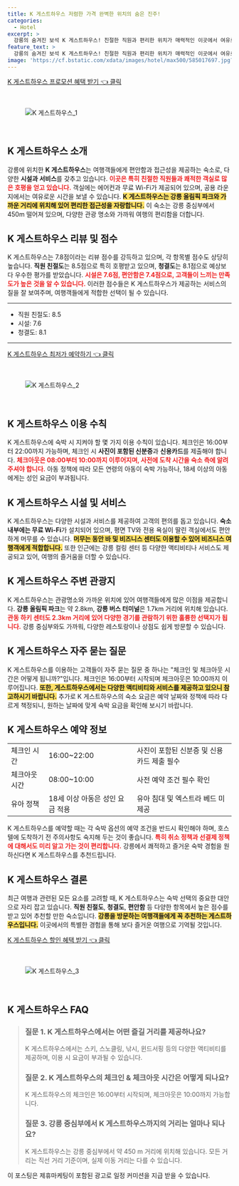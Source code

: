 ```yaml
---
title: K 게스트하우스 저렴한 가격 완벽한 위치의 숨은 진주!
categories:
  - Hotel
excerpt: >
  강릉의 숨겨진 보석 K 게스트하우스! 친절한 직원과 편리한 위치가 매력적인 이곳에서 여유로운 휴식과 다양한 액티비티를 즐겨보세요. 여행의 완벽한 동반자!
feature_text: >
  강릉의 숨겨진 보석 K 게스트하우스! 친절한 직원과 편리한 위치가 매력적인 이곳에서 여유로운 휴식과 다양한 액티비티를 즐겨보세요. 여행의 완벽한 동반자!
image: 'https://cf.bstatic.com/xdata/images/hotel/max500/585017697.jpg?k=0e720e28b689f773d00fabd8663638590aa7f37f187490a5600527ac312512a5&o=&hp=1'
---
```


<p><a class="modoo-button" href="https://tinyurl.com/2aq7n5l8" rel="nofollow noopener">K 게스트하우스 프로모션 혜택 받기 👈 클릭</a></p><br/>
<figure class="image"><img alt="K 게스트하우스_1" src="https://cf.bstatic.com/xdata/images/hotel/max1024x768/123682591.jpg?k=01708b2ce2c39f4d9be5c2335f7f4bf16e632220aefe4c169c6e85c49366b9f7&amp;o=&amp;hp=1"/></figure><br/>

<h2 id="K_게스트하우스_소개">K 게스트하우스 소개</h2>
<p>강릉에 위치한 <b>K 게스트하우스</b>는 여행객들에게 편안함과 접근성을 제공하는 숙소로, 다양한 <b>시설과 서비스</b>를 갖추고 있습니다. <b><span style="color: #ee2323;">이곳은 특히 친절한 직원들과 쾌적한 객실로 많은 호평을 얻고 있습니다.</span></b> 객실에는 에어컨과 무료 Wi-Fi가 제공되어 있으며, 공용 라운지에서는 여유로운 시간을 보낼 수 있습니다. <b><span style="background-color: #ffe066;">K 게스트하우스는 강릉 올림픽 파크와 가까운 거리에 위치해 있어 편리한 접근성을 자랑합니다.</span></b> 이 숙소는 강릉 중심부에서 450m 떨어져 있으며, 다양한 관광 명소와 가까워 여행의 편리함을 더합니다.</p>
<h2 id="K_게스트하우스_리뷰_및_점수">K 게스트하우스 리뷰 및 점수</h2>
<p>K 게스트하우스는 7.8점이라는 리뷰 점수를 강득하고 있으며, 각 항목별 점수도 상당히 높습니다. <b>직원 친절도</b>는 8.5점으로 특히 호평받고 있으며, <b>청결도</b>는 8.1점으로 예상보다 우수한 평가를 받았습니다. <b><span style="color: #ee2323;">시설은 7.6점, 편안함은 7.4점으로, 고객들이 느끼는 만족도가 높은 것을 알 수 있습니다.</span></b> 이러한 점수들은 K 게스트하우스가 제공하는 서비스의 질을 잘 보여주며, 여행객들에게 적합한 선택이 될 수 있습니다.</p>
<hr/>
<ul>
<li>직원 친절도: 8.5</li>
<li>시설: 7.6</li>
<li>청결도: 8.1</li>
</ul>
<hr/>
<p><a class="modoo-button" href="https://tinyurl.com/2aq7n5l8" rel="nofollow noopener">K 게스트하우스 최저가 예약하기 👈 클릭</a></p><br/>
<figure class="image"><img alt="K 게스트하우스_2" src="https://cf.bstatic.com/xdata/images/hotel/max500/585017697.jpg?k=0e720e28b689f773d00fabd8663638590aa7f37f187490a5600527ac312512a5&amp;o=&amp;hp=1"/></figure><br/>
<h2 id="K_게스트하우스_이용_수칙">K 게스트하우스 이용 수칙</h2>
<p>K 게스트하우스에 숙박 시 지켜야 할 몇 가지 이용 수칙이 있습니다. 체크인은 16:00부터 22:00까지 가능하며, 체크인 시 <b>사진이 포함된 신분증</b>과 <b>신용카드</b>를 제출해야 합니다. <b><span style="color: #ee2323;">체크아웃은 08:00부터 10:00까지 이루어지며, 사전에 도착 시간을 숙소 측에 알려주셔야 합니다.</span></b> 아동 정책에 따라 모든 연령의 아동이 숙박 가능하나, 18세 이상의 아동에게는 성인 요금이 부과됩니다.</p>
<h2 id="K_게스트하우스_시설_및_서비스">K 게스트하우스 시설 및 서비스</h2>
<p>K 게스트하우스는 다양한 시설과 서비스를 제공하여 고객의 편의를 돕고 있습니다. <b>숙소 내부에는 무료 Wi-Fi</b>가 설치되어 있으며, 평면 TV와 전용 욕실이 딸린 객실에서도 편안하게 머무를 수 있습니다. <b><span style="background-color: #ffe066;">머무는 동안 바 및 비즈니스 센터도 이용할 수 있어 비즈니스 여행객에게 적합합니다.</span></b> 또한 인근에는 강릉 컬링 센터 등 다양한 액티비티나 서비스도 제공되고 있어, 여행의 즐거움을 더할 수 있습니다.</p>
<h2 id="K_게스트하우스_주변_관광지">K 게스트하우스 주변 관광지</h2>
<p>K 게스트하우스는 관광명소와 가까운 위치에 있어 여행객들에게 많은 이점을 제공합니다. <b>강릉 올림픽 파크</b>는 약 2.8km, <b>강릉 버스 터미널</b>은 1.7km 거리에 위치해 있습니다. <b><span style="color: #ee2323;">관동 하키 센터도 2.3km 거리에 있어 다양한 경기를 관람하기 위한 훌륭한 선택지가 됩니다.</span></b> 강릉 중심부와도 가까워, 다양한 레스토랑이나 상점도 쉽게 방문할 수 있습니다.</p>
<h2 id="K_게스트하우스_자주_묻는_질문">K 게스트하우스 자주 묻는 질문</h2>
<p>K 게스트하우스를 이용하는 고객들이 자주 묻는 질문 중 하나는 "체크인 및 체크아웃 시간은 어떻게 됩니까?"입니다. 체크인은 16:00부터 시작되며 체크아웃은 10:00까지 이루어집니다. <b><span style="background-color: #ffe066;">또한, 게스트하우스에서는 다양한 액티비티와 서비스를 제공하고 있으니 참고하시기 바랍니다.</span></b> 추가로 K 게스트하우스의 숙소 요금은 예약 날짜와 정책에 따라 다르게 책정되니, 원하는 날짜에 맞게 숙박 요금을 확인해 보시기 바랍니다.</p>
<h2 id="K_게스트하우스_예약_정보">K 게스트하우스 예약 정보</h2>
<table>
<tr>
<td>체크인 시간</td>
<td>16:00~22:00</td>
<td>사진이 포함된 신분증 및 신용카드 제출 필수</td>
</tr>
<tr>
<td>체크아웃 시간</td>
<td>08:00~10:00</td>
<td>사전 예약 조건 필수 확인</td>
</tr>
<tr>
<td>유아 정책</td>
<td>18세 이상 아동은 성인 요금 적용</td>
<td>유아 침대 및 엑스트라 베드 미제공</td>
</tr>
</table>
<p>K 게스트하우스를 예약할 때는 각 숙박 옵션의 예약 조건을 반드시 확인해야 하며, 호스텔에 도착하기 전 주의사항도 숙지해 두는 것이 좋습니다. <b><span style="color: #ee2323;">특히 취소 정책과 선결제 정책에 대해서도 미리 알고 가는 것이 편리합니다.</span></b> 강릉에서 쾌적하고 즐거운 숙박 경험을 원하신다면 K 게스트하우스를 추천드립니다.</p>
<h2 id="K_게스트하우스_결론">K 게스트하우스 결론</h2>
<p>최근 여행과 관련된 모든 요소를 고려할 때, K 게스트하우스는 숙박 선택의 중요한 대안으로 자리 잡고 있습니다. <b>직원 친절도</b>, <b>청결도</b>, <b>편안함</b> 등 다양한 항목에서 높은 점수를 받고 있어 추천할 만한 숙소입니다. <b><span style="background-color: #ffe066;">강릉을 방문하는 여행객들에게 꼭 추천하는 게스트하우스입니다.</span></b> 이곳에서의 특별한 경험을 통해 보다 즐거운 여행으로 기억될 것입니다.</p>

<p><a class="modoo-button" href="https://tinyurl.com/2aq7n5l8" rel="nofollow noopener">K 게스트하우스 할인 혜택 받기 👈 클릭</a></p><br>

<figure class="image"><img src="https://cf.bstatic.com/xdata/images/hotel/max500/264051028.jpg?k=c6a0b001048ffb4455ff5de6771c8d5785bad959246a56990f14123e9d172ac4&o=&hp=1" alt="K 게스트하우스_3"></figure><br>
<h2 id="K 게스트하우스_FAQ">K 게스트하우스 FAQ</h2>
<div itemscope="" itemtype="https://schema.org/FAQPage">
<blockquote>
<div itemscope="" itemprop="mainEntity" itemtype="https://schema.org/Question">
<h3 id="질문_1" itemprop="name">질문 1. K 게스트하우스에서는 어떤 즐길 거리를 제공하나요?</h3>
<div itemscope="" itemprop="acceptedAnswer" itemtype="https://schema.org/Answer">
<span itemprop="text">
<p>K 게스트하우스에서는 스키, 스노클링, 낚시, 윈드서핑 등의 다양한 액티비티를 제공하며, 이용 시 요금이 부과될 수 있습니다.</p>
</span>
</div>
</div>
<div itemscope="" itemprop="mainEntity" itemtype="https://schema.org/Question">
<h3 id="질문_2" itemprop="name">질문 2. K 게스트하우스의 체크인 & 체크아웃 시간은 어떻게 되나요?</h3>
<div itemscope="" itemprop="acceptedAnswer" itemtype="https://schema.org/Answer">
<span itemprop="text">
<p>K 게스트하우스의 체크인은 16:00부터 시작되며, 체크아웃은 10:00까지 가능합니다.</p>
</span>
</div>
</div>
<div itemscope="" itemprop="mainEntity" itemtype="https://schema.org/Question">
<h3 id="질문_3" itemprop="name">질문 3. 강릉 중심부에서 K 게스트하우스까지의 거리는 얼마나 되나요?</h3>
<div itemscope="" itemprop="acceptedAnswer" itemtype="https://schema.org/Answer">
<span itemprop="text">
<p>K 게스트하우스는 강릉 중심부에서 약 450 m 거리에 위치해 있습니다. 모든 거리는 직선 거리 기준이며, 실제 이동 거리는 다를 수 있습니다.</p>
</span>
</div>
</div>
</blockquote>
</div><p>이 포스팅은 제휴마케팅이 포함된 광고로 일정 커미션을 지급 받을 수 있습니다.</p>

